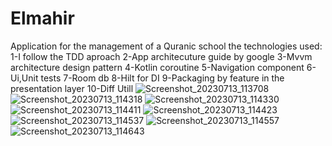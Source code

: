 # Elmahir
Application for the management of a Quranic school
the technologies used:
1-I follow the TDD aproach 
2-App architecuture guide by google
3-Mvvm architecture design pattern
4-Kotlin coroutine
5-Navigation component
6-Ui,Unit tests 
7-Room db
8-Hilt for DI
9-Packaging by feature in the presentation layer
10-Diff Utill
![Screenshot_20230713_113708](https://github.com/habibellah/Elmahir/assets/90452332/f2ac14be-86de-4130-8e91-895321a1aa73)
![Screenshot_20230713_114318](https://github.com/habibellah/Elmahir/assets/90452332/597da303-4f90-4ad8-aa24-044f828da8fb)
![Screenshot_20230713_114330](https://github.com/habibellah/Elmahir/assets/90452332/898f8d88-c222-4fc3-a164-303e4254529b)
![Screenshot_20230713_114411](https://github.com/habibellah/Elmahir/assets/90452332/198d1652-9d57-43c5-9e59-1950a869d1d7)
![Screenshot_20230713_114423](https://github.com/habibellah/Elmahir/assets/90452332/76f798cf-8eec-40b5-8d7f-cfba2cfee5be)
![Screenshot_20230713_114537](https://github.com/habibellah/Elmahir/assets/90452332/22170df3-e836-4591-bcbd-b27bba07cdfd)
![Screenshot_20230713_114557](https://github.com/habibellah/Elmahir/assets/90452332/a90ec0a9-8067-42bb-b9ce-8983a6722fe5)
![Screenshot_20230713_114643](https://github.com/habibellah/Elmahir/assets/90452332/f1e5146e-d790-4eac-ab1b-8ed7a99153d6)
